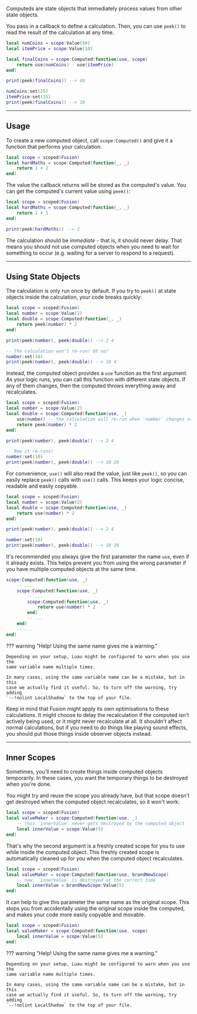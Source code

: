 Computeds are state objects that immediately process values from other state
objects.

You pass in a callback to define a calculation. Then, you can use
`peek()` to read the result of the calculation at any time.

```Lua
local numCoins = scope:Value(50)
local itemPrice = scope:Value(10)

local finalCoins = scope:Computed(function(use, scope)
    return use(numCoins) - use(itemPrice)
end)

print(peek(finalCoins)) --> 40

numCoins:set(25)
itemPrice:set(15)
print(peek(finalCoins)) --> 10
```

-----

## Usage

To create a new computed object, call `scope:Computed()` and give it a function
that performs your calculation.

```Lua linenums="6" hl_lines="2-4"
local scope = scoped(Fusion)
local hardMaths = scope:Computed(function(_, _)
    return 1 + 1
end)
```

The value the callback returns will be stored as the computed's value. You can
get the computed's current value using `peek()`:

```Lua linenums="6" hl_lines="6"
local scope = scoped(Fusion)
local hardMaths = scope:Computed(function(_, _)
    return 1 + 1
end)

print(peek(hardMaths)) --> 2
```

The calculation should be *immediate* - that is, it should never delay. That
means you should not use computed objects when you need to wait for something to
occur (e.g. waiting for a server to respond to a request).

-----

## Using State Objects

The calculation is only run once by default. If you try to `peek()` at state
objects inside the calculation, your code breaks quickly:

```Lua linenums="6"
local scope = scoped(Fusion)
local number = scope:Value(2)
local double = scope:Computed(function(_, _)
    return peek(number) * 2
end)

print(peek(number), peek(double)) --> 2 4

-- The calculation won't re-run! Oh no!
number:set(10)
print(peek(number), peek(double)) --> 10 4
```

Instead, the computed object provides a `use` function as the first argument.
As your logic runs, you can call this function with different state objects. If
any of them changes, then the computed throws everything away and recalculates.

```Lua linenums="6" hl_lines="4"
local scope = scoped(Fusion)
local number = scope:Value(2)
local double = scope:Computed(function(use, _)
	use(number) -- the calculation will re-run when `number` changes value
    return peek(number) * 2
end)

print(peek(number), peek(double)) --> 2 4

-- Now it re-runs!
number:set(10)
print(peek(number), peek(double)) --> 10 20
```

For convenience, `use()` will also read the value, just like `peek()`, so you
can easily replace `peek()` calls with `use()` calls. This keeps your logic
concise, readable and easily copyable.

```Lua linenums="6" hl_lines="4"
local scope = scoped(Fusion)
local number = scope:Value(2)
local double = scope:Computed(function(use, _)
    return use(number) * 2
end)

print(peek(number), peek(double)) --> 2 4

number:set(10)
print(peek(number), peek(double)) --> 10 20
```

It's recommended you always give the first parameter the name `use`, even if it
already exists. This helps prevent you from using the wrong parameter if you
have multiple computed objects at the same time.

```Lua
scope:Computed(function(use, _)
	-- ...
	scope:Computed(function(use, _)
		-- ...
		scope:Computed(function(use, _)
			return use(number) * 2
		end)
		-- ...
	end)
	-- ...
end)
```

??? warning "Help! Using the same name gives me a warning."

	Depending on your setup, Luau might be configured to warn when you use the
	same variable name multiple times.

	In many cases, using the same variable name can be a mistake, but in this
	case we actually find it useful. So, to turn off the warning, try adding
	`--!nolint LocalShadow` to the top of your file.

Keep in mind that Fusion might apply its own optimisations to these calculations.
It might choose to delay the recalculation if the computed isn't actively being
used, or it might never recalculate at all. It shouldn't affect normal
calculations, but if you need to do things like playing sound effects, you
should put those things inside observer objects instead.

-----

## Inner Scopes

Sometimes, you'll need to create things inside computed objects temporarily. In
these cases, you want the temporary things to be destroyed when you're done.

You might try and reuse the scope you already have, but that scope doesn't get
destroyed when the computed object recalculates, so it won't work:

```Lua linenums="6"
local scope = scoped(Fusion)
local valueMaker = scope:Computed(function(use, _)
	-- this `innerValue` never gets destroyed by the computed object
	local innerValue = scope:Value(5)
end)
```

That's why the second argument is a freshly created scope for you to use while
inside the computed object. This freshly created scope is automatically cleaned
up for you when the computed object recalculates.

```Lua linenums="6" hl_lines="2"
local scope = scoped(Fusion)
local valueMaker = scope:Computed(function(use, brandNewScope)
	-- now, `innerValue` is destroyed at the correct time
	local innerValue = brandNewScope:Value(5)
end)
```

It can help to give this parameter the same name as the original scope. This
stops you from accidentally using the original scope inside the computed, and
makes your code more easily copyable and movable.

```Lua linenums="6"
local scope = scoped(Fusion)
local valueMaker = scope:Computed(function(use, scope)
	local innerValue = scope:Value(5)
end)
```

??? warning "Help! Using the same name gives me a warning."

	Depending on your setup, Luau might be configured to warn when you use the
	same variable name multiple times.

	In many cases, using the same variable name can be a mistake, but in this
	case we actually find it useful. So, to turn off the warning, try adding
	`--!nolint LocalShadow` to the top of your file.